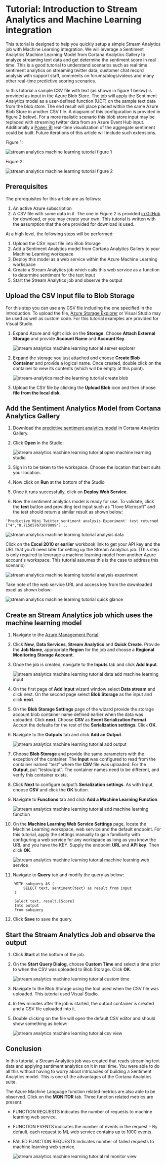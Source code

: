 <properties 
	pageTitle="Tutorial: Azure Stream Analytics and Azure Machine Learning Integration | Microsoft Azure" 
	description="How to leverage UDF and machine learning in stream analytics jobs"
	keywords=""
	documentationCenter=""
	services="stream-analytics"
	authors="jeffstokes72" 
	manager="paulettm" 
	editor="cgronlun"
/>

<tags 
	ms.service="stream-analytics" 
	ms.devlang="na" 
	ms.topic="article" 
	ms.tgt_pltfrm="na" 
	ms.workload="data-services" 
	ms.date="12/14/2015" 
	ms.author="jeffstok"
/> 

# Tutorial: Introduction to Stream Analytics and Machine Learning integration #

This tutorial is designed to help you quickly setup a simple Stream Analytics job with Machine Learning integration. We will leverage a Sentiment Analytics Machine Learning Model from Cortana Analytics Gallery to analyze streaming text data and get determine the sentiment score in real time. This is a good tutorial to understand scenarios such as real time sentiment analytics on streaming twitter data, customer chat record analysis with support staff, comments on forums/blogs/videos and many other real-time predictive scoring scenarios.
  
In this tutorial a sample CSV file with text (as shown in figure 1 below) is provided as input in the Azure Blob Store. The job will apply the Sentiment Analytics model as a user-defined function (UDF) on the sample text data from the blob store. The end result will place placed within the same Azure Blob Store in another CSV file. A diagram of this configuration is provided in figure 2 below). For a more realistic scenario this blob store input may be replaced with streaming twitter data from an Azure Event Hub input. Additionally a [Power BI](https://powerbi.microsoft.com/) real-time visualization of the aggregate sentiment could be built. Future iterations of this article will include such extensions.

Figure 1:  

![stream analytics machine learning tutorial figure 1](./media/stream-analytics-machine-learning-integration-tutorial/stream-analytics-machine-learning-integration-tutorial-figure-1.png)  

Figure 2:    

![stream analytics machine learning tutorial figure 2](./media/stream-analytics-machine-learning-integration-tutorial/stream-analytics-machine-learning-integration-tutorial-figure-2.png)  

## Prerequisites

The prerequisites for this article are as follows:

1.	An active Azure subscription
2.	A CSV file with some data in it. The one in Figure 2 is provided [in GitHub](https://github.com/jeffstokes72/azure-stream-analytics-repository/blob/master/sampleinputs.csv) for download, or you may create your own. This tutorial is written with the assumption that the one provided for download is used.

At a high level, the following steps will be performed:

1.	Upload the CSV input file into Blob Storage
2.	Add a Sentiment Analytics model from Cortana Analytics Gallery to your Machine Learning workspace
3.	Deploy this model as a web service within the Azure Machine Learning workspace
4.	Create a Stream Analytics job which calls this web service as a function to determine sentiment for the text input
5.	Start the Stream Analytics job and observe the output 


## Upload the CSV input file to Blob Storage

For this step you can use any CSV file including the one specified in the introduction. To upload the file, [Azure Storage Explorer](http://storageexplorer.com/) or Visual Studio may be used as well as custom code. For this tutorial examples are provided for Visual Studio.

1.	Expand Azure and right click on the **Storage**. Choose **Attach External Storage** and provide **Account Name** and **Account Key**.  

    ![stream analytics machine learning tutorial server explorer](./media/stream-analytics-machine-learning-integration-tutorial/stream-analytics-machine-learning-integration-tutorial-server-explorer.png)  

2.	Expand the storage you just attached and choose **Create Blob Container** and provide a logical name. Once created, double click on the container to view its contents (which will be empty at this point).  

    ![stream-analytics machine learning tutorial create blob](./media/stream-analytics-machine-learning-integration-tutorial/stream-analytics-machine-learning-integration-tutorial-create-blob.png)  

3.	Upload the CSV file by clicking the **Upload Blob** icon and then choose **file from the local disk**.  

## Add the Sentiment Analytics Model from Cortana Analytics Gallery

1.	Download the [predictive sentiment analytics model](https://gallery.cortanaanalytics.com/Experiment/Predictive-Mini-Twitter-sentiment-analysis-Experiment-1) in Cortana Analytics Gallery.  
2.	Click **Open** in the Studio:  

    ![stream analytics machine learning tutorial open machine learning studio](./media/stream-analytics-machine-learning-integration-tutorial/stream-analytics-machine-learning-integration-tutorial-open-ml-studio.png)  

3.	Sign in to be taken to the workspace. Choose the location that best suits your location.
4.	Now click on **Run** at the bottom of the Studio  
5.	Once it runs successfully, click on **Deploy Web Service**.
6.	Now the sentiment analytics model is ready for use. To validate, click the **test** button and providing text input such as “I love Microsoft” and the test should return a similar result as shown below:

`'Predictive Mini Twitter sentiment analysis Experiment' test returned ["4","0.715057671070099"]...`  

![stream analytics machine learning tutorial analysis data](./media/stream-analytics-machine-learning-integration-tutorial/stream-analytics-machine-learning-integration-tutorial-analysis-data.png)  

Click on the **Excel 2010 or earlier** workbook link to get your API key and the URL that you’ll need later for setting up the Stream Analytics job. (This step is only required to leverage a machine learning model from another Azure account's workspace. This tutorial assumes this is the case to address this scenario)  

![stream analytics machine learning tutorial analysis experiment](./media/stream-analytics-machine-learning-integration-tutorial/stream-analytics-machine-learning-integration-tutorial-analysis-experiement.png)  

Take note of the web service URL and access key from the downloaded excel as shown below:  

![stream analytics machine learning tutorial quick glance](./media/stream-analytics-machine-learning-integration-tutorial/stream-analytics-machine-learning-integration-tutorial-quick-glance.png)  

## Create an Stream Analytics job which uses the machine learning model

1.	Navigate to the [Azure Management Portal](https://manage.windowsazure.com).  
2.	Click **New**, **Data Services**, **Stream Analytics** and **Quick Create**. Provide the **Job Name**, appropriate **Region** for the job and choose a **Regional Monitoring Storage Account**.    
3.	Once the job is created, navigate to the **Inputs** tab and click **Add Input**.  

    ![stream analytics machine learning tutorial data add machine learning input](./media/stream-analytics-machine-learning-integration-tutorial/stream-analytics-machine-learning-integration-tutorial-add-input-screen.png)  

4.	On the first page of **Add Input** wizard window select **Data stream** and click next. On the second page select **Blob Storage** as the input and click **next**.  
5.	On the **Blob Storage Settings** page of the wizard provide the storage account blob container name defined earlier when the data was uploaded. Click **next**. Choose **CSV** as **Event Serialization Format**. Accept the defaults for the rest of the **Serialization settings**. Click **OK**.  
6.	Navigate to the **Outputs** tab and click **Add an Output**.  

    ![stream analytics machine learning tutorial add output](./media/stream-analytics-machine-learning-integration-tutorial/stream-analytics-machine-learning-integration-tutorial-add-output-screen.png)  

7.	Choose **Blob Storage** and provide the same parameters with the exception of the container. The **Input** was configured to read from the container named “test” where the **CSV** file was uploaded. For the **Output**, put “testoutput”. The container names need to be different, and verify this container exists.     
8.	Click **Next** to configure output’s **Serialization settings**. As with Input, choose **CSV** and click the **OK** button.
9.	Navigate to **Functions** tab and click **Add a Machine Learning Function**.  

    ![stream analytics machine learning tutorial add machine learning function](./media/stream-analytics-machine-learning-integration-tutorial/stream-analytics-machine-learning-integration-tutorial-add-ml-function.png)  

10.	On the **Machine Learning Web Service Settings** page, locate the Machine Learning workspace, web service and the default endpoint. For this tutorial, apply the settings manually to gain familiarity with configuring a web service for any workspace as long as you know the URL and you have the KEY. Supply the endpoint **URL** and **API key**. Then click **OK**.    

    ![stream analytics machine learning tutorial machine learning web service](./media/stream-analytics-machine-learning-integration-tutorial/stream-analytics-machine-learning-integration-tutorial-ml-web-service.png)    

11.	Navigate to **Query** tab and modify the query as below:  

```
	WITH subquery AS (  
		SELECT text, sentiment(text) as result from input  
	)  
	  
	Select text, result.[Score]  
	Into output  
	From subquery  
```

12. Click **Save** to save the query.    

## Start the Stream Analytics Job and observe the output

1.	Click **Start** at the bottom of the job. 
2.	On the **Start Query Dialog**, choose **Custom Time** and select a time prior to when the CSV was uploaded to Blob Storage. Click **OK**.  

    ![stream analytics machine learning tutorial custom time](./media/stream-analytics-machine-learning-integration-tutorial/stream-analytics-machine-learning-integration-tutorial-custom-time.png)  

3.	Navigate to the Blob Storage using the tool used when the CSV file was uploaded. This tutorial used Visual Studio.
4.	In few minutes after the job is started, the output container is created and a CSV file uploaded into it.  
5.	Double clicking on the file will open the default CSV editor and should show something as below:  

    ![stream analytics machine learning tutorial csv view](./media/stream-analytics-machine-learning-integration-tutorial/stream-analytics-machine-learning-integration-tutorial-csv-view.png)  

## Conclusion

In this tutorial, a Stream Analytics job was created that reads streaming text data and applying sentiment analytics on it in real time. You were able to do all this without having to worry about intricacies of building a Sentiment Analytics model. This is one of the advantages of the Cortana Analytics suite.

The Azure Machine Language function related metrics are also able to be observed.  Click on the **MONITOR** tab. Three function related metrics are present.  
  
- FUNCTION REQUESTS indicates the number of requests to machine learning web service.  
- FUNCTION EVENTS indicates the number of events in the request – By default, each request to ML web service contains up to 1000 events.  
- FAILED FUNCTION REQUESTS indicates number of failed requests to machine learning web service.  

    ![stream analytics machine learning tutorial ml monitor view](./media/stream-analytics-machine-learning-integration-tutorial/stream-analytics-machine-learning-integration-tutorial-ml-monitor-view.png)  

